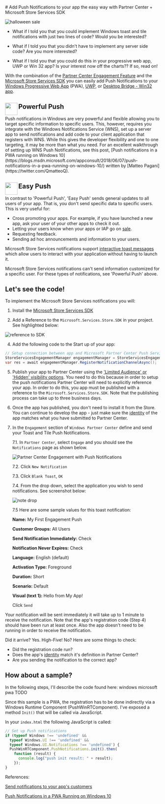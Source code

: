 ﻿﻿# Add Push Notifications to your app the easy way with Partner Center + Microsoft Store Services SDK


![halloween sale](images/jack1.jpg)

* What if I told you that you could implement Windows toast and tile notifications with just two lines of code? Would you be interested?
  
* What if I told you that you didn't have to implement any server side code? Are you more interested? 
  
* What if I told you that you could do this in your progressive web app, UWP or Win 32 app? Is your interest now off the charts?? If so, read on!

With the combination of the [Partner Center Engagement Feature](https://docs.microsoft.com/en-us/windows/uwp/publish/send-push-notifications-to-your-apps-customers) and the [Microsoft Store Services SDK](https://docs.microsoft.com/en-us/windows/uwp/mosnetize/microsoft-store-services-sdk) you can easily add Push Notifications to your [Windows Progressive Web App](https://docs.microsoft.com/en-us/microsoft-edge/progressive-web-apps) (PWA), [UWP](https://docs.microsoft.com/en-us/windows/uwp/get-started/universal-application-platform-guide), or [Desktop Bridge - Win32 app](https://aka.ms/desktopbridge).


## Powerful Push  <img src="images/power-button40.png" height="40px" width="40px" align="left"/> 
</div>
Push notifications in Windows are very powerful and flexible allowing you to target specific information to specific users. This, however, requires you integrate with the Windows Notifications Service (WNS), set up a server app to send notifications and add code to your client application that registers with WNS. While this gives the developer flexibility and one to one targeting, it may be more than what you need. For an excellent walkthrough of setting up WNS Push Notifications, see this post, [Push notifications in a PWA running on Windows 10](https://blogs.msdn.microsoft.com/appconsult/2018/06/07/push-notifications-in-a-pwa-running-on-windows-10/) written by [Matteo Pagani](https://twitter.com/QmatteoQ).

## Easy Push <img src="images/easybutton100.png" height="40px" width="40px" align="left"/> 

In contrast to 'Powerful Push', 'Easy Push' sends general updates to all users of your app. That is, you don't send specific data to specific users. This is very useful for:

* Cross promoting your apps. For example, if you have launched a new app, ask your user of your other apps to check it out.
* Letting your users know when your apps or IAP go on [sale](https://docs.microsoft.com/en-us/windows/uwp/publish/set-and-schedule-app-pricing).
* Requesting feedback.
* Sending ad hoc announcements and information to your users.

Microsoft Store Services notifications support [interactive toast messages](https://docs.microsoft.com/en-us/windows/uwp/design/shell/tiles-and-notifications/adaptive-interactive-toasts) which allow users to interact with your application without having to launch it.

Microsoft Store Services notifications can't send information customized for a specific user. For these types of notifications, see 'Powerful Push' above.

## Let's see the code!

To implement the Microsoft Store Services notifications you will:

1) Install the [Microsoft Store Services SDK](https://docs.microsoft.com/en-us/windows/uwp/mosnetize/microsoft-store-services-sdk) 

2) Add a Reference to the ```Microsoft.Services.Store.SDK``` in your project. See highlighted below:

![reference to SDK](Images/reference1.png)

4) Add the following code to the Start up of your app:

```cs
// Setup connection between app and Microsoft Partner Center Push Services
StoreServicesEngagementManager engagementManager = StoreServicesEngagementManager.GetDefault();
var res = await engagementManager.RegisterNotificationChannelAsync();
```

5) Publish your app to Partner Center using the ['Limited Audience' or 
'Hidden' visibility options](https://docs.microsoft.com/en-us/windows/uwp/publish/choose-visibility-options). You need to do this because in order to setup the push notifications Partner Center will need to explicitly reference your app. In order to do this, you app must be published with a reference to the ```Microsoft.Services.Store.SDK```. Note that the publishing process can take up to three business days.

6) Once the app has published, you don't need to install it from the Store. You can continue to develop the app - just make sure the [identity](https://docs.microsoft.com/en-us/windows/uwp/publish/view-app-identity-details) of the app matches what you have submitted to Partner Center.

7) In the `Engagement` section of `Windows Partner Center` define and send your Toast and Tile Push Notifications.


   7.1. In `Partner Center`, select `Engage` and you should see the `Notifications` page as shown below.

   ![Partner Center Engagement with Push Notifications](images/devcenternotificationspage.png)

   7.2. Click `New Notification`

   7.3. Click `Blank Toast`, `OK`

   7.4. From the drop down, select the application you wish to send notifications. See screenshot below:

   ![note drop](Images/NoteDrop.png)

   7.5 Here are some sample values for this toast notification:

   **Name:** My First Engagement Push
   
   **Customer Groups:** All Users
   
   **Send Notification Immediately:** Check
   
   **Notification Never Expires:** Check
   
   **Language:** English (default)
   
   **Activation Type:** Foreground
   
   **Duration:** Short
   
   **Scenario:** Default
   
   **Visual (text 1):** Hello from My App!

   Click `Send`

Your notification will be sent immediately it will take up to 1 minute to receive the notification. Note that the app's registration code (Step 4) should have been run at least once. Also the app doesn't need to be running in order to receive the notification.

Did it arrive? Yes. High-Five!
No? Here are some things to check:

* Did the registration code run?
* Does the app's [identity](https://docs.microsoft.com/en-us/windows/uwp/publish/view-app-identity-details) match it's definition in Partner Center?
* Are you sending the notification to the correct app?

## How about a sample?

In the following steps, I'll describe the code found here: windows microsoft pwa TODO

Since this sample is a PWA, the registration has to be done indirectly via a Windows Runtime Component (PushWinRTComponent). I've exposed a method `Init()` that will be called via JavaScript.

In your `index.html` the following JavaScript is called:

```javascript
// Set up Push notifications
if (typeof Windows !== 'undefined' &&
  typeof Windows.UI !== 'undefined' &&
  typeof Windows.UI.Notifications !== 'undefined') {
  PushWinRTComponent.PushNotifications.init().then(
    function (result) {
      console.log("push init result: " + result);
    });
}
```

References:

[Send notifications to your app's customers](https://docs.microsoft.com/en-us/windows/uwp/publish/send-push-notifications-to-your-apps-customers)

[Push Notifications in a PWA Running on Windows 10](https://blogs.msdn.microsoft.com/appconsult/2018/06/07/push-notifications-in-a-pwa-running-on-windows-10/)

